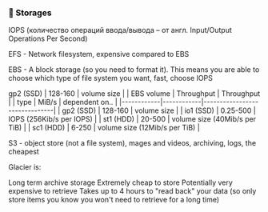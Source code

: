 
### <span style="color: black">&#x1F535; Storages

IOPS (количество операций ввода/вывода – от англ. Input/Output Operations Per Second)

EFS - Network filesystem, expensive compared to EBS

EBS - A block storage (so you need to format it). This means you are able to choose which type of file system you want, fast, choose IOPS

gp2 (SSD)  | 128-160    | volume size                   |
| EBS volume | Throughput |           Throughput          |
|    type    |   MiB/s    |         dependent on..        |
|------------|------------|-------------------------------|
| gp2 (SSD)  | 128-160    | volume size                   |
| io1 (SSD)  | 0.25-500   | IOPS (256Kib/s per IOPS)      |
| st1 (HDD)  | 20-500     | volume size (40Mib/s per TiB) |
| sc1 (HDD)  | 6-250      | volume size (12Mib/s per TiB) |

S3 - object store (not a file system), mages and videos, archiving, logs, the cheapest

Glacier is:

Long term archive storage
Extremely cheap to store
Potentially very expensive to retrieve
Takes up to 4 hours to "read back" your data (so only store items you know you won't need to retrieve for a long time)
